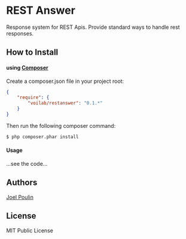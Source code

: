 # REST Answer

Response system for REST Apis.
Provide standard ways to handle rest responses.

## How to Install

#### using [Composer](http://getcomposer.org/)

Create a composer.json file in your project root:

```json
{
    "require": {
        "voilab/restanswer": "0.1.*"
    }
}
```

Then run the following composer command:

```bash
$ php composer.phar install
```

#### Usage

...see the code...

## Authors

[Joel Poulin](http://www.voilab.org)

## License

MIT Public License

